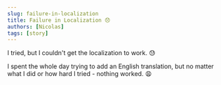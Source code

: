 ```yaml
---
slug: failure-in-localization
title: Failure in Localization 😞
authors: [Nicolas]
tags: [story]
---
```


I tried, but I couldn't get the localization to work. 😓

<!-- truncate -->

I spent the whole day trying to add an English translation, but no matter what I did or how hard I tried - nothing worked. 😩